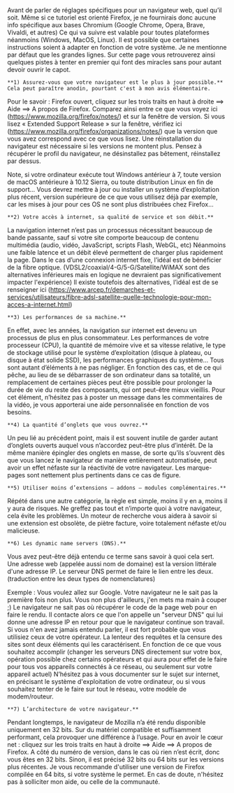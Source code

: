 Avant de parler de réglages spécifiques pour un navigateur web, quel qu’il soit.
Même si ce tutoriel est orienté Firefox, je ne fournirais donc aucune info spécifique aux bases Chromium (Google Chrome, Opera, Brave, Vivaldi, et autres)
Ce qui va suivre est valable pour toutes plateformes néanmoins (Windows, MacOS, Linux).
Il est possible que certaines instructions soient à adapter en fonction de votre système. 
Je ne mentionne par défaut que les grandes lignes.
Sur cette page vous retrouverez ainsi quelques pistes à tenter en premier qui font des miracles sans pour autant devoir ouvrir le capot.

    **1) Assurez-vous que votre navigateur est le plus à jour possible.** 
    Cela peut paraître anodin, pourtant c'est à mon avis élémentaire.
Pour le savoir :
Firefox ouvert, cliquez sur les trois traits en haut à droite ==> Aide ==> A propos de Firefox.
Comparez ainsi entre ce que vous voyez ici (https://www.mozilla.org/firefox/notes/) et sur la fenêtre de version.
Si vous lisez « Extended Support Release » sur la fenêtre, vérifiez ici (https://www.mozilla.org/firefox/organizations/notes/) que la version que vous avez correspond avec ce que vous lisez.
Une réinstallation du navigateur est nécessaire si les versions ne montent plus. Pensez à récupérer le profil du navigateur, ne désinstallez pas bêtement, réinstallez par dessus. 

Note, si votre ordinateur exécute tout Windows antérieur à 7, toute version de macOS antérieure à 10.12 Sierra, ou toute distribution Linux en fin de support...
Vous devrez mettre à jour ou installer un système d’exploitation plus récent, version supérieure de ce que vous utilisez déjà par exemple, car les mises à jour pour ces OS ne sont plus distribuées chez Firefox…

    **2) Votre accès à internet, sa qualité de service et son débit.**
La navigation internet n’est pas un processus nécessitant beaucoup de bande passante, sauf si votre site comporte beaucoup de contenu multimédia (audio, vidéo, JavaScript, scripts Flash, WebGL, etc)
Néanmoins une faible latence et un débit élevé permettent de charger plus rapidement la page. 
Dans le cas d’une connexion internet fixe, l’idéal est de bénéficier de la fibre optique. 
(VDSL2/coaxial/4-G/5-G/Satellite/WiMAX sont des alternatives inférieures mais en logique ne devraient pas significativement impacter l'expérience)
Il existe toutefois des alternatives, l’idéal est de se renseigner ici (https://www.arcep.fr/demarches-et-services/utilisateurs/fibre-adsl-satellite-quelle-technologie-pour-mon-acces-a-internet.html)

    **3) Les performances de sa machine.** 
En effet, avec les années, la navigation sur internet est devenu un processus de plus en plus consommateur. 
Les performances de votre processeur (CPU), la quantité de mémoire vive et sa vitesse relative, le type de stockage utilisé pour le système d’exploitation (disque à plateau, ou disque à état solide SSD), les performances graphiques du système...
Tous sont autant d’éléments à ne pas négliger. 
En fonction des cas, et de ce qui pêche, au lieu de se débarrasser de son ordinateur dans sa totalité, un remplacement de certaines pièces peut être possible pour prolonger la durée de vie du reste des composants, qui ont peut-être mieux vieillis. Pour cet élément, n’hésitez pas à poster un message dans les commentaires de la vidéo, je vous apporterai une aide personnalisée en fonction de vos besoins.

    **4) La quantité d’onglets que vous ouvrez.** 
Un peu lié au précédent point, mais il est souvent inutile de garder autant d’onglets ouverts auquel vous n’accordez peut-être plus d’intérêt. 
De la même manière épingler des onglets en masse, de sorte qu’ils s’ouvrent dès que vous lancez le navigateur de manière entièrement automatisée, peut avoir un effet néfaste sur la réactivité de votre navigateur. 
Les marque-pages sont nettement plus pertinents dans ce cas de figure.

    **5) Utiliser moins d’extensions – addons – modules complémentaires.** 
Répété dans une autre catégorie, la règle est simple, moins il y en a, moins il y aura de risques. 
Ne greffez pas tout et n’importe quoi à votre navigateur, cela évite les problèmes.
Un moteur de recherche vous aidera à savoir si une extension est obsolète, de piètre facture, voire totalement néfaste et/ou malicieuse.

    **6) Les dynamic name servers (DNS).** 
Vous avez peut-être déjà entendu ce terme sans savoir à quoi cela sert. 
Une adresse web (appelée aussi nom de domaine) est la version littérale d'une adresse IP.
Le serveur DNS permet de faire le lien entre les deux. (traduction entre les deux types de nomenclatures)

Exemple : Vous voulez allez sur Google.
Votre navigateur ne le sait pas la première fois non plus. Vous non plus d'ailleurs, j'en mets ma main à couper ;)
Le navigateur ne sait pas où récupérer le code de la page web pour en faire le rendu. 
Il contacte alors ce que l'on appelle un "serveur DNS" qui lui donne une adresse IP en retour pour que le navigateur continue son travail.
Si vous n'en avez jamais entendu parler, il est fort probable que vous utilisiez ceux de votre opérateur. 
La lenteur des requêtes et la censure des sites sont deux éléments qui les caractérisent.
En fonction de ce que vous souhaitez accomplir (changer les serveurs DNS directement sur votre box, opération possible chez certains opérateurs et qui aura pour effet de le faire pour tous vos appareils connectés à ce réseau, ou seulement sur votre appareil actuel) 
N’hésitez pas à vous documenter sur le sujet sur internet, en précisant le système d'exploitation de votre ordinateur, ou si vous souhaitez tenter de le faire sur tout le réseau, votre modèle de modem/routeur.

    **7) L’architecture de votre navigateur.**
Pendant longtemps, le navigateur de Mozilla n’a été rendu disponible uniquement en 32 bits. 
Sur du matériel compatible et suffisamment performant, cela provoquer une différence à l’usage.
Pour en avoir le cœur net : cliquez sur les trois traits en haut à droite ==> Aide ==> A propos de Firefox. 
A côté du numéro de version, dans le cas où rien n’est écrit, donc vous êtes en 32 bits.
Sinon, il est précisé 32 bits ou 64 bits sur les versions plus récentes.
Je vous recommande d'utiliser une version de Firefox compilée en 64 bits, si votre système le permet.
En cas de doute, n'hésitez pas à solliciter mon aide, ou celle de la communauté.
